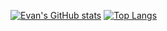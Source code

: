 [![Evan's GitHub stats](https://github-readme-stats.vercel.app/api?username=EvanMerk&count_private=true)](https://github.com/anuraghazra/github-readme-stats)
[![Top Langs](https://github-readme-stats.vercel.app/api/top-langs/?username=EvanMerk)](https://github.com/anuraghazra/github-readme-stats)
